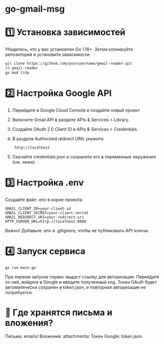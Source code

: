 # go-gmail-msg

# 1️⃣ Установка зависимостей

Убедитесь, что у вас установлен Go 1.18+. Затем клонируйте репозиторий и установите зависимости:

```sh
git clone https://github.com/yourusername/gmail-reader.git
cd gmail-reader
go mod tidy
```

# 2️⃣ Настройка Google API

1. Перейдите в Google Cloud Console и создайте новый проект.
2. Включите Gmail API в разделе APIs & Services > Library.
3. Создайте OAuth 2.0 Client ID в APIs & Services > Credentials.
4. В разделе Authorized redirect URIs укажите:


    ```
     http://localhost
    ```

5. Скачайте credentials.json и сохраните его в переменные окружения (см. ниже).

# 3️⃣ Настройка .env

Создайте файл .env в корне проекта:

```
GMAIL_CLIENT_ID=your-client-id
GMAIL_CLIENT_SECRET=your-client-secret
GMAIL_REDIRECT_URI=your-redirect-uri
HTTP_SERVER_URL=http://localhost:8080
```

Важно! Добавьте .env в .gitignore, чтобы не публиковать API-ключи.

# 4️⃣ Запуск сервиса

```sh
go run main.go
```

При первом запуске сервис выдаст ссылку для авторизации. Перейдите по ней, войдите в Google и введите полученный код.
Токен OAuth будет автоматически сохранен в token.json, и повторная авторизация не потребуется.

# 📁 Где хранятся письма и вложения?

Письма: emails/
Вложения: attachments/
Токен Google: token.json
